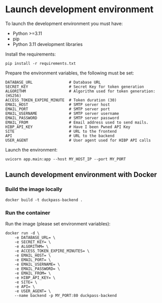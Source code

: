# Launch development environment

To launch the development environment you must have:

- Python >=3.11
- pip
- Python 3.11 development libraries

Install the requirements:
```
pip install -r requirements.txt
```

Prepare the environment variables, the following must be set:

```
DATABASE_URL                # Database URL
SECRET_KEY                  # Secret Key for token generation
ALGORITHM                   # Algorithm used for token generation: (HS256)
ACCESS_TOKEN_EXPIRE_MINUTE  # Token duration (30)
EMAIL_HOST                  # SMTP server host
EMAIL_PORT                  # SMTP server port
EMAIL_USERNAME              # SMTP server username
EMAIL_PASSWORD              # SMTP server password
EMAIL_FROM                  # Email address used to send mails.
HIBP_API_KEY                # Have I been Pwned API Key
SITE                        # URL to the frontend
API                         # URL to the backend
USER_AGENT                  # User agent used for HIBP API calls
```

Launch the environment:

```
uvicorn app.main:app --host MY_HOST_IP --port MY_PORT
```


## Launch development environment with Docker

### Build the image locally

```
docker build -t duckpass-backend .
```

### Run the container

Run the image (please set environment variables):
```
docker run -d \
    -e DATABASE_URL= \
    -e SECRET_KEY= \
    -e ALGORITHM= \
    -e ACCESS_TOKEN_EXPIRE_MINUTES= \
    -e EMAIL_HOST= \
    -e EMAIL_PORT= \
    -e EMAIL_USERNAME= \
    -e EMAIL_PASSWORD= \
    -e EMAIL_FROM= \
    -e HIBP_API_KEY= \
    -e SITE= \
    -e API= \
    -e USER_AGENT= \
    --name backend -p MY_PORT:80 duckpass-backend
```
